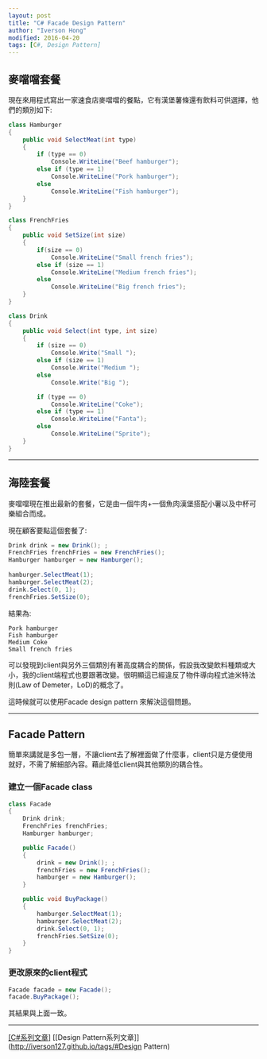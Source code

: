 ```yaml
---
layout: post
title: "C# Facade Design Pattern"
author: "Iverson Hong"
modified: 2016-04-20
tags: [C#, Design Pattern]
---
```


## 麥噹噹套餐 ##

現在來用程式寫出一家速食店麥噹噹的餐點，它有漢堡薯條還有飲料可供選擇，他們的類別如下:

~~~csharp
class Hamburger
{
    public void SelectMeat(int type)
    {
        if (type == 0)
            Console.WriteLine("Beef hamburger");
        else if (type == 1)
            Console.WriteLine("Pork hamburger");
        else
            Console.WriteLine("Fish hamburger");
    }
}
~~~

~~~csharp
class FrenchFries
{
    public void SetSize(int size)
    {
        if(size == 0)
            Console.WriteLine("Small french fries");
        else if (size == 1)
            Console.WriteLine("Medium french fries");
        else
            Console.WriteLine("Big french fries");
    }
}
~~~

~~~csharp
class Drink
{
    public void Select(int type, int size)
    {
        if (size == 0)
            Console.Write("Small ");
        else if (size == 1)
            Console.Write("Medium ");
        else
            Console.Write("Big ");

        if (type == 0)
            Console.WriteLine("Coke");
        else if (type == 1)
            Console.WriteLine("Fanta");
        else
            Console.WriteLine("Sprite");
    }
}
~~~

----------

## 海陸套餐 ##

麥噹噹現在推出最新的套餐，它是由一個牛肉+一個魚肉漢堡搭配小薯以及中杯可樂組合而成。

現在顧客要點這個套餐了:

~~~csharp
Drink drink = new Drink(); ;
FrenchFries frenchFries = new FrenchFries();
Hamburger hamburger = new Hamburger();
 
hamburger.SelectMeat(1);
hamburger.SelectMeat(2);
drink.Select(0, 1);
frenchFries.SetSize(0);
~~~

結果為:

    Pork hamburger
    Fish hamburger
    Medium Coke
    Small french fries

可以發現到client與另外三個類別有著高度耦合的關係，假設我改變飲料種類或大小，我的client端程式也要跟著改變。很明顯這已經違反了物件導向程式迪米特法則(Law of Demeter，LoD)的概念了。

這時候就可以使用Facade design pattern 來解決這個問題。

----------

## Facade Pattern ##

簡單來講就是多包一層，不讓client去了解裡面做了什麼事，client只是方便使用就好，不需了解細部內容。藉此降低client與其他類別的耦合性。

### 建立一個Facade class ###

~~~csharp
class Facade
{
    Drink drink;
    FrenchFries frenchFries;
    Hamburger hamburger;

    public Facade()
    {
        drink = new Drink(); ;
        frenchFries = new FrenchFries();
        hamburger = new Hamburger();
    }

    public void BuyPackage()
    {
        hamburger.SelectMeat(1);
        hamburger.SelectMeat(2);
        drink.Select(0, 1);
        frenchFries.SetSize(0);
    }
}
~~~

### 更改原來的client程式 ###

~~~csharp
Facade facade = new Facade();
facade.BuyPackage();
~~~

其結果與上面一致。

----------

[[C#系列文章]](http://iverson127.github.io/tags/#C#) [[Design Pattern系列文章]](http://iverson127.github.io/tags/#Design Pattern)
